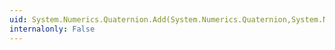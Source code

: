 ```yaml
---
uid: System.Numerics.Quaternion.Add(System.Numerics.Quaternion,System.Numerics.Quaternion)
internalonly: False
---
```

